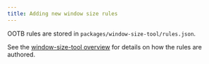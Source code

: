 ```yaml
---
title: Adding new window size rules
---
```


OOTB rules are stored in `packages/window-size-tool/rules.json`.

See the [window-size-tool overview](../overview#window-size-tool) for details on how the rules are authored.
